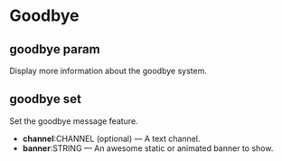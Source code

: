 # Goodbye

## goodbye param

Display more information about the goodbye system.

## goodbye set

Set the goodbye message feature.

* **channel**:CHANNEL (optional) — A text channel.
* **banner**:STRING — An awesome static or animated banner to show.
